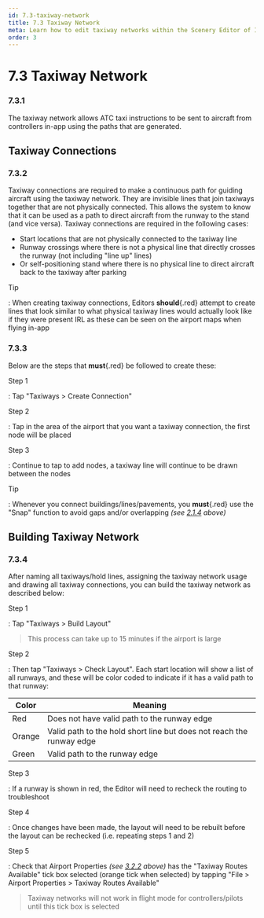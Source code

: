 ```yaml
---
id: 7.3-taxiway-network
title: 7.3 Taxiway Network
meta: Learn how to edit taxiway networks within the Scenery Editor of Infinite Flight.
order: 3
---
```




# 7.3 Taxiway Network

### 7.3.1

The taxiway network allows ATC taxi instructions to be sent to aircraft from controllers in-app using the paths that are generated.



## Taxiway Connections

### 7.3.2

Taxiway connections are required to make a continuous path for guiding aircraft using the taxiway network. They are invisible lines that join taxiways together that are not physically connected. This allows the system to know that it can be used as a path to direct aircraft from the runway to the stand (and vice versa). Taxiway connections are required in the following cases:



- Start locations that are not physically connected to the taxiway line
- Runway crossings where there is not a physical line that directly crosses the runway (not including "line up" lines)
- Or self-positioning stand where there is no physical line to direct aircraft back to the taxiway after parking



Tip

: When creating taxiway connections, Editors **should**{.red} attempt to create lines that look similar to what physical taxiway lines would actually look like if they were present IRL as these can be seen on the airport maps when flying in-app



### 7.3.3

Below are the steps that **must**{.red} be followed to create these:



Step 1

: Tap "Taxiways > Create Connection" 



Step 2

: Tap in the area of the airport that you want a taxiway connection, the first node will be placed



Step 3

: Continue to tap to add nodes, a taxiway line will continue to be drawn between the nodes



Tip

: Whenever you connect buildings/lines/pavements, you **must**{.red} use the "Snap" function to avoid gaps and/or overlapping *(see [2.1.4](/guide/scenery-editor-manual/2.-user-interface/2.1-editor-screen#2.1.4) above)*  



## Building Taxiway Network

### 7.3.4

After naming all taxiways/hold lines, assigning the taxiway network usage and drawing all taxiway connections, you can build the taxiway network as described below:



Step 1

: Tap "Taxiways > Build Layout"



> This process can take up to 15 minutes if the airport is large



Step 2

: Then tap "Taxiways > Check Layout". Each start location will show a list of all runways, and these will be color coded to indicate if it has a valid path to that runway: 

| Color  | Meaning                                                      |
| ------ | ------------------------------------------------------------ |
| Red    | Does not have valid path to the runway edge                  |
| Orange | Valid path to the hold short line but does not reach the runway edge |
| Green  | Valid path to the runway edge                                |



Step 3

: If a runway is shown in red, the Editor will need to recheck the routing to troubleshoot



Step 4

: Once changes have been made, the layout will need to be rebuilt before the layout can be rechecked (i.e. repeating steps 1 and 2)



Step 5

: Check that Airport Properties *(see [3.2.2](/guide/scenery-editor-manual/3.-getting-started/3.2-airport-properties#3.2.2) above)* has the "Taxiway Routes Available" tick box selected (orange tick when selected) by tapping "File > Airport Properties > Taxiway Routes Available"



> Taxiway networks will not work in flight mode for controllers/pilots until this tick box is selected


